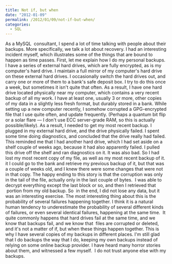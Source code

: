 ```yaml
---
title: Not if, but when
date: "2012-01-09"
permalink: /2012/01/09/not-if-but-when/
categories:
  - SQL
---
```

As a MySQL  consultant, I spend a lot of time talking with people about their backups. More specifically, we talk a lot about recovery. I had an interesting incident myself, which illustrates some of the things that are bound to happen as time passes. 
First, let me explain how I do my personal backups. I have a series of external hard drives, which are fully encrypted, as is my computer's hard drive. I maintain a full mirror of my computer's hard drive on these external hard drives. I occasionally switch the hard drives out, and carry one or more of them to a bank's safe deposit box. I try to do this once a week, but sometimes it isn't quite that often. 
As a result, I have one hard drive located physically near my computer, which contains a very recent backup of all my work. I have at least one, usually 3 or more, other copies of my data in a slightly less fresh format, but durably stored in a bank. 
While setting up a new computer recently, I somehow corrupted a GPG-encrypted file that I use quite often, and update frequently. (Perhaps a quantum bit flip or a solar flare &#8212; I don't use ECC server-grade RAM, so this is actually possible/likely). As a result, I needed to get my most recent backup. I plugged in my external hard drive, and the drive physically failed. I spent some time doing diagnostics, and concluded that the drive really had failed. This reminded me that I had another hard drive, which I had set aside on a shelf couple of weeks ago, because it had also apparently failed. I pulled this drive off the shelf and ran diagnostics on it. It was also bad. 
So I had lost my most recent copy of my file, as well as my most recent backup of it. it I could go to the bank and retrieve my previous backup of it, but that was a couple of weeks old, and I knew there were some changes that were not in that copy. 
The happy ending to this story is that the corruption was only in the tail of the file, actually only in the last couple of bytes.  I was able to decrypt everything except the last block or so, and then I retrieved that  portion from my old backup. So  in the end, I did not lose any data, but it was an interesting exercise. 
The most interesting thing about this is the probability of several failures happening together. I think it is a natural human tendency to underestimate the probability of several different kinds of failures, or even several identical failures, happening at the same time.  It quite commonly happens that hard drives fail at the same time, and we know that backups fail, and we know that  files are corrupted or deleted, and it's not a matter of if, but when these things happen together. This is why I have several copies of my backups in different places. 
I'm still glad that I do backups the way that I do, keeping my own backups instead of relying on some online backup provider. I have heard many horror stories about them, and witnessed a few myself.  I do not trust anyone else with my backups.
